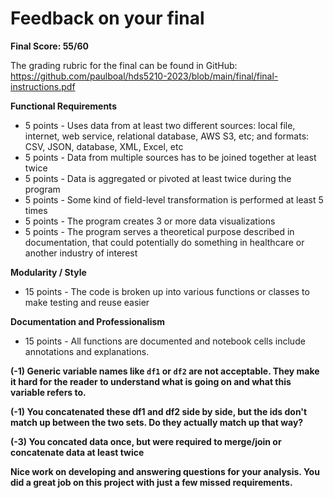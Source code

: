 # Feedback on your final

**Final Score: 55/60**

The grading rubric for the final can be found in GitHub: https://github.com/paulboal/hds5210-2023/blob/main/final/final-instructions.pdf

**Functional Requirements**
* 5 points - Uses data from at least two different sources: local file, internet, web service, relational database, AWS S3, etc; and formats: CSV, JSON, database, XML, Excel, etc
* 5 points - Data from multiple sources has to be joined together at least twice
* 5 points - Data is aggregated or pivoted at least twice during the program
* 5 points - Some kind of field-level transformation is performed at least 5 times
* 5 points - The program creates 3 or more data visualizations 
* 5 points - The program serves a theoretical purpose described in documentation, that could potentially do something in healthcare or another industry of interest

**Modularity / Style**
* 15 points - The code is broken up into various functions or classes to make testing and reuse easier

**Documentation and Professionalism**
* 15 points - All functions are documented and notebook cells include annotations and explanations.

**(-1) Generic variable names like `df1` or `df2` are not acceptable.  They make it hard for the reader to understand what is going on and what this variable refers to.**

**(-1) You concatenated these df1 and df2 side by side, but the ids don't match up between the two sets.  Do they actually match up that way?**

**(-3) You concated data once, but were required to merge/join or concatenate data at least twice**

**Nice work on developing and answering questions for your analysis.  You did a great job on this project with just a few missed requirements.**